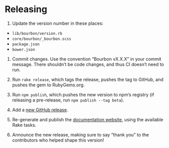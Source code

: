 # Releasing

1. Update the version number in these places:
  - `lib/bourbon/version.rb`
  - `core/bourbon/_bourbon.scss`
  - `package.json`
  - `bower.json`

1. Commit changes. Use the convention “Bourbon vX.X.X” in your commit message.
   There shouldn’t be code changes, and thus CI doesn’t need to run.

1. Run `rake release`, which tags the release, pushes the tag to GitHub, and
   pushes the gem to RubyGems.org.

1. Run `npm publish`, which pushes the new version to npm’s registry (if
   releasing a pre-release, run `npm publish --tag beta`).

1. Add a [new GitHub release](//github.com/thoughtbot/bourbon/releases/new).

1. Re-generate and publish
   the [documentation website](//github.com/thoughtbot/bourbon.io),
   using the available Rake tasks.

1. Announce the new release, making sure to say “thank you” to the contributors
   who helped shape this version!
